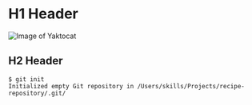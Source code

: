 # H1 Header

![Image of Yaktocat](https://octodex.github.com/images/yaktocat.png)

## H2 Header

```
$ git init
Initialized empty Git repository in /Users/skills/Projects/recipe-repository/.git/
```
